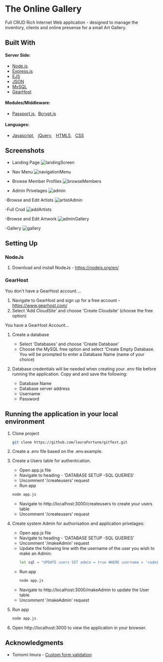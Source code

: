 # The Online Gallery 

Full CRUD Rich Internet Web application - designed to manage the inventory, clients and online presense for a small Art Gallery.
<br>

## Built With

#### Server Side:
- [Node.js](https://nodejs.org/)
- [Express.js](https://expressjs.com/)
- [EJS](https://ejs.co)
- [JSON](https://developer.mozilla.org/en-US/docs/Web/JavaScript/Reference/Global_Objects/JSON)
- [MySQL](https://www.mysql.com/)
- [GearHost](https://www.gearhost.com/)

#### Modules/Middleware:
- [Passport.js](http://www.passportjs.org/), &nbsp;[Bcrypt.js](https://www.npmjs.com/package/bcryptjs)

#### Languages:
- [Javascript](https://developer.mozilla.org/en-US/docs/Web/JavaScript),  &nbsp; [jQuery](https://jquery.com), &nbsp; [HTML5](https://developer.mozilla.org/en-US/docs/Web/Guide/HTML/HTML5), &nbsp; [CSS](https://developer.mozilla.org/en-US/docs/Web/CSS)


## Screenshots 

- Landing Page
![landingScreen](https://user-images.githubusercontent.com/48602973/77258576-52897380-6c73-11ea-9fa8-8f1dcff384ef.png)


- Nav Menu
![navigationMenu](https://user-images.githubusercontent.com/48602973/77258882-78177c80-6c75-11ea-8c96-d11c4877b14b.png)

- Browse Member Profiles
![browseMembers](https://user-images.githubusercontent.com/48602973/77259215-e8bf9880-6c77-11ea-8c79-74e4568b00ec.png)

- Admin Privelages
![admin](https://user-images.githubusercontent.com/48602973/77259230-0a208480-6c78-11ea-9a35-6687726f78b0.png)

-Browse and Edit Artists
![artistAdmin](https://user-images.githubusercontent.com/48602973/77259239-160c4680-6c78-11ea-8eb7-8f5b3457dded.png)

-Full Crud
![addArtists](https://user-images.githubusercontent.com/48602973/77259419-38529400-6c79-11ea-8b94-cb735c8c64d6.png)

-Browse and Edit Artwork
![adminGallery](https://user-images.githubusercontent.com/48602973/77259250-2d4b3400-6c78-11ea-93d9-7a0226a0c96b.png)

-Gallery
![gallery](https://user-images.githubusercontent.com/48602973/77259245-21f80880-6c78-11ea-98c6-396ba5ace34b.png)

## Setting Up

### NodeJs
1. Download and install NodeJs - https://nodejs.org/en/

### GearHost

You don't have a GearHost account....
   1. Navigate to GearHost and sign up for a free account - https://www.gearhost.com/
   2. Select 'Add CloudSite' and choose 'Create Cloudsite' (choose the free option)

You have a GearHost Account...
      
   1. Create a database
      - Select 'Databases' and choose 'Create Database'
      - Choose the MySQL free option and select 'Create Empty Database. You will be prompted to enter a Database Name (name of your choice)
      
   2. Database credentials will be needed when creating your .env file before running the application. Copy and and save the following:
      - Database Name
      - Database server address
      - Username
      - Password
  
   
## Running the application in your local environment

1. Clone project 

   ```bash
   git clone https://github.com/lauraFortune/gitTest.git
   ```
2. Create a .env file based on the .env.example.

3. Create a Users table for authentication.
   - Open app.js file 
   - Navigate to heading - 'DATABASE SETUP -SQL  QUERIES' 
   - Uncomment  '/createusers' request
   -  Run app

   ```bash
   node app.js
   ```
   -  Navigate to http://localhost:3000/createusers to create your users table
   - Uncomment '/createusers' request
   
4. Create system Admin for authorisation and application privelages:
   - Open app.js file 
   - Navigate to heading - 'DATABASE SETUP -SQL  QUERIES' 
   - Uncomment  '/makeAdmin' request
   -  Update the following line with the username of the user you wish to make an Admin:
      ```bash
      let sql = "UPDATE users SET admin = true WHERE username = '<admins username here>'"; 
      ```
   -  Run app
      ```bash
      node app.js
      ```
   -  Navigate to http://localhost:3000/makeAdmin to update the User table
   - Uncomment '/makeAdmin' request
   
3. Run app

   ```bash
   node app.js
   ```
   
4. Open http://localhost:3000 to view the application in your browser.<br>

## Acknowledgments
- Tomomi Imura - [Custom form validation](https://girliemac.com/blog/2012/11/21/html5-form-validation/)
